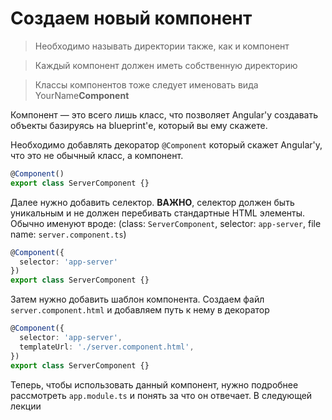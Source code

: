 # Создаем новый компонент

> Необходимо называть директории также, как и компонент 

> Каждый компонент должен иметь собственную директорию

> Классы компонентов тоже следует именовать вида YourName**Component**

Компонент — это всего лишь класс, что позволяет Angular'у создавать объекты базируясь на blueprint'е, который вы ему скажете.

Необходимо добавлять декоратор `@Component` который скажет Angular'у, что это не обычный класс, а компонент.
```typescript
@Component()
export class ServerComponent {}
```

Далее нужно добавить селектор. **ВАЖНО**, селектор должен быть уникальным и не должен перебивать стандартные HTML элементы.
Обычно именуют вроде: (class: `ServerComponent`, selector: `app-server`, file name: `server.component.ts`)

```typescript
@Component({
  selector: 'app-server'
})
export class ServerComponent {}
```

Затем нужно добавить шаблон компонента. Создаем файл `server.component.html` и добавляем путь к нему в декоратор
```typescript
@Component({
  selector: 'app-server',
  templateUrl: './server.component.html',
})
export class ServerComponent {}
```

Теперь, чтобы использовать данный компонент, нужно подробнее рассмотреть `app.module.ts` и понять за что он отвечает.
В следующей лекции

